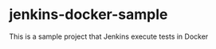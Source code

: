 jenkins-docker-sample
=====================

This is a sample project that Jenkins execute tests in Docker
